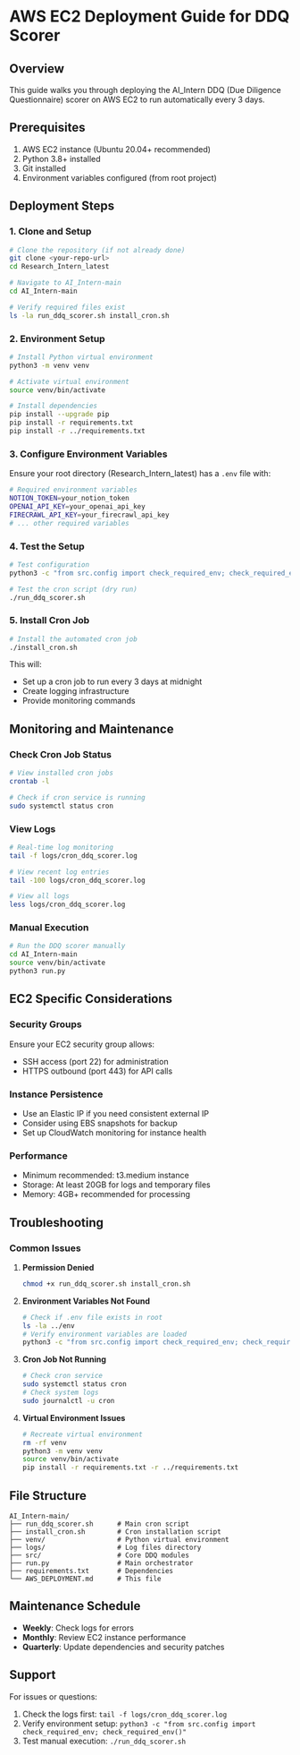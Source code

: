 # AWS EC2 Deployment Guide for DDQ Scorer

## Overview

This guide walks you through deploying the AI_Intern DDQ (Due Diligence Questionnaire) scorer on AWS EC2 to run automatically every 3 days.

## Prerequisites

1. AWS EC2 instance (Ubuntu 20.04+ recommended)
2. Python 3.8+ installed
3. Git installed
4. Environment variables configured (from root project)

## Deployment Steps

### 1. Clone and Setup

```bash
# Clone the repository (if not already done)
git clone <your-repo-url>
cd Research_Intern_latest

# Navigate to AI_Intern-main
cd AI_Intern-main

# Verify required files exist
ls -la run_ddq_scorer.sh install_cron.sh
```

### 2. Environment Setup

```bash
# Install Python virtual environment
python3 -m venv venv

# Activate virtual environment
source venv/bin/activate

# Install dependencies
pip install --upgrade pip
pip install -r requirements.txt
pip install -r ../requirements.txt
```

### 3. Configure Environment Variables

Ensure your root directory (Research_Intern_latest) has a `.env` file with:

```bash
# Required environment variables
NOTION_TOKEN=your_notion_token
OPENAI_API_KEY=your_openai_api_key
FIRECRAWL_API_KEY=your_firecrawl_api_key
# ... other required variables
```

### 4. Test the Setup

```bash
# Test configuration
python3 -c "from src.config import check_required_env; check_required_env(); print('✓ All good!')"

# Test the cron script (dry run)
./run_ddq_scorer.sh
```

### 5. Install Cron Job

```bash
# Install the automated cron job
./install_cron.sh
```

This will:
- Set up a cron job to run every 3 days at midnight
- Create logging infrastructure
- Provide monitoring commands

## Monitoring and Maintenance

### Check Cron Job Status

```bash
# View installed cron jobs
crontab -l

# Check if cron service is running
sudo systemctl status cron
```

### View Logs

```bash
# Real-time log monitoring
tail -f logs/cron_ddq_scorer.log

# View recent log entries
tail -100 logs/cron_ddq_scorer.log

# View all logs
less logs/cron_ddq_scorer.log
```

### Manual Execution

```bash
# Run the DDQ scorer manually
cd AI_Intern-main
source venv/bin/activate
python3 run.py
```

## EC2 Specific Considerations

### Security Groups

Ensure your EC2 security group allows:
- SSH access (port 22) for administration
- HTTPS outbound (port 443) for API calls

### Instance Persistence

- Use an Elastic IP if you need consistent external IP
- Consider using EBS snapshots for backup
- Set up CloudWatch monitoring for instance health

### Performance

- Minimum recommended: t3.medium instance
- Storage: At least 20GB for logs and temporary files
- Memory: 4GB+ recommended for processing

## Troubleshooting

### Common Issues

1. **Permission Denied**
   ```bash
   chmod +x run_ddq_scorer.sh install_cron.sh
   ```

2. **Environment Variables Not Found**
   ```bash
   # Check if .env file exists in root
   ls -la ../env
   # Verify environment variables are loaded
   python3 -c "from src.config import check_required_env; check_required_env()"
   ```

3. **Cron Job Not Running**
   ```bash
   # Check cron service
   sudo systemctl status cron
   # Check system logs
   sudo journalctl -u cron
   ```

4. **Virtual Environment Issues**
   ```bash
   # Recreate virtual environment
   rm -rf venv
   python3 -m venv venv
   source venv/bin/activate
   pip install -r requirements.txt -r ../requirements.txt
   ```

## File Structure

```
AI_Intern-main/
├── run_ddq_scorer.sh      # Main cron script
├── install_cron.sh        # Cron installation script
├── venv/                  # Python virtual environment
├── logs/                  # Log files directory
├── src/                   # Core DDQ modules
├── run.py                 # Main orchestrator
├── requirements.txt       # Dependencies
└── AWS_DEPLOYMENT.md      # This file
```

## Maintenance Schedule

- **Weekly**: Check logs for errors
- **Monthly**: Review EC2 instance performance
- **Quarterly**: Update dependencies and security patches

## Support

For issues or questions:
1. Check the logs first: `tail -f logs/cron_ddq_scorer.log`
2. Verify environment setup: `python3 -c "from src.config import check_required_env; check_required_env()"`
3. Test manual execution: `./run_ddq_scorer.sh` 